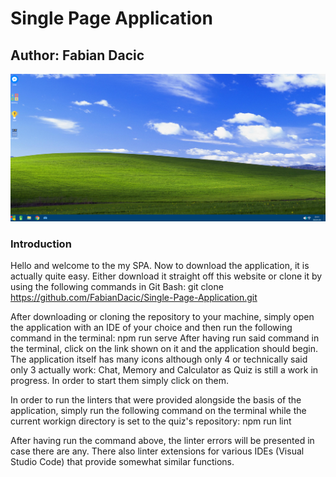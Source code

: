 # Single Page Application

## Author: Fabian Dacic

![Desktop](./src/img/selling-point.png)

### Introduction
Hello and welcome to the my SPA.
Now to download the application, it is actually quite easy. 
Either download it straight off this website or clone it by using the following commands in Git Bash:
git clone https://github.com/FabianDacic/Single-Page-Application.git

After downloading or cloning the repository to your machine, simply open the application with an IDE of your choice and then run the following command in the terminal:
npm run serve
After having run said command in the terminal, click on the link shown on it and the application should begin. The application itself has many icons although only 4 or technically said only 3 actually work: Chat, Memory and Calculator as Quiz is still a work in progress. In order to start them simply click on them.


In order to run the linters that were provided alongside the basis of the application, simply run the following command on the terminal while the current workign directory is set to the quiz's repository:
npm run lint

After having run the command above, the linter errors will be presented in case there are any. There also linter extensions for various IDEs (Visual Studio Code) that provide somewhat similar functions.
